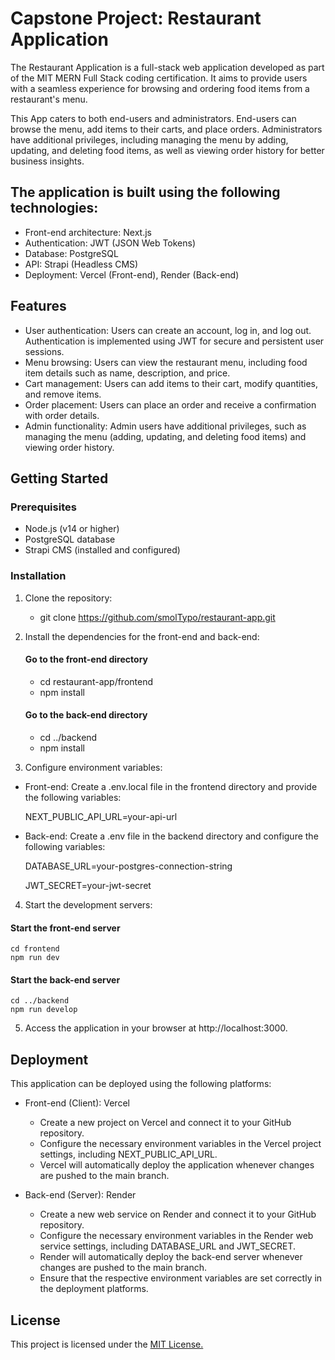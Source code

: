 # Capstone Project: Restaurant Application

The Restaurant Application is a full-stack web application developed as part of the MIT MERN Full Stack coding certification. It aims to provide users with a seamless experience for browsing and ordering food items from a restaurant's menu.

This App caters to both end-users and administrators. End-users can browse the menu, add items to their carts, and place orders. Administrators have additional privileges, including managing the menu by adding, updating, and deleting food items, as well as viewing order history for better business insights.

## The application is built using the following technologies:

-  Front-end architecture: Next.js
-  Authentication: JWT (JSON Web Tokens)
-  Database: PostgreSQL
-  API: Strapi (Headless CMS)
-  Deployment: Vercel (Front-end), Render (Back-end)

## Features

-  User authentication: Users can create an account, log in, and log out. Authentication is implemented using JWT for secure and persistent user sessions.
-  Menu browsing: Users can view the restaurant menu, including food item details such as name, description, and price.
-  Cart management: Users can add items to their cart, modify quantities, and remove items.
-  Order placement: Users can place an order and receive a confirmation with order details.
-  Admin functionality: Admin users have additional privileges, such as managing the menu (adding, updating, and deleting food items) and viewing order history.

## Getting Started

### Prerequisites
- Node.js (v14 or higher)
- PostgreSQL database
- Strapi CMS (installed and configured)
  
### Installation
1. Clone the repository:

   - git clone https://github.com/smolTypo/restaurant-app.git

2. Install the dependencies for the front-end and back-end:

   #### Go to the front-end directory
   - cd restaurant-app/frontend
   - npm install

   #### Go to the back-end directory
   - cd ../backend
   - npm install

3. Configure environment variables:
   
  - Front-end: Create a .env.local file in the frontend directory and provide the following variables:
     
     NEXT_PUBLIC_API_URL=your-api-url
    
  - Back-end: Create a .env file in the backend directory and configure the following variables:
    
    DATABASE_URL=your-postgres-connection-string
    
    JWT_SECRET=your-jwt-secret

4. Start the development servers:
 
  #### Start the front-end server
    cd frontend
    npm run dev

  #### Start the back-end server
    cd ../backend
    npm run develop

5. Access the application in your browser at http://localhost:3000.

## Deployment

This application can be deployed using the following platforms:

- Front-end (Client): Vercel
  - Create a new project on Vercel and connect it to your GitHub repository.
  - Configure the necessary environment variables in the Vercel project settings, including NEXT_PUBLIC_API_URL.
  - Vercel will automatically deploy the application whenever changes are pushed to the main branch.
    
- Back-end (Server): Render
  - Create a new web service on Render and connect it to your GitHub repository.
  - Configure the necessary environment variables in the Render web service settings, including DATABASE_URL and JWT_SECRET.
  - Render will automatically deploy the back-end server whenever changes are pushed to the main branch.
  - Ensure that the respective environment variables are set correctly in the deployment platforms.


## License

This project is licensed under the <a href="https://github.com/smolTypo/restaurant-app/blob/main/LICENSE">MIT License.</a>
